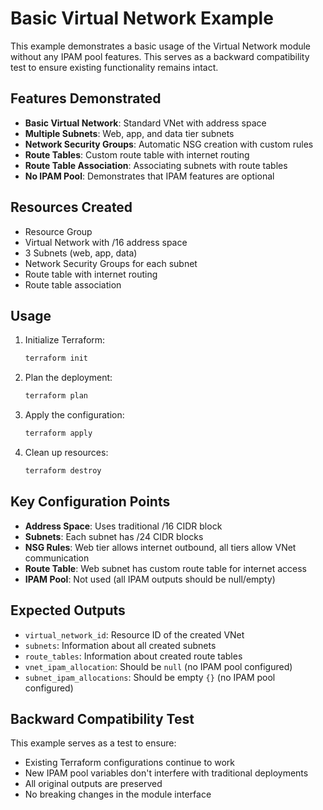 # Basic Virtual Network Example

This example demonstrates a basic usage of the Virtual Network module without any IPAM pool features. This serves as a backward compatibility test to ensure existing functionality remains intact.

## Features Demonstrated

- **Basic Virtual Network**: Standard VNet with address space
- **Multiple Subnets**: Web, app, and data tier subnets
- **Network Security Groups**: Automatic NSG creation with custom rules
- **Route Tables**: Custom route table with internet routing
- **Route Table Association**: Associating subnets with route tables
- **No IPAM Pool**: Demonstrates that IPAM features are optional

## Resources Created

- Resource Group
- Virtual Network with /16 address space
- 3 Subnets (web, app, data)
- Network Security Groups for each subnet
- Route table with internet routing
- Route table association

## Usage

1. Initialize Terraform:
   ```bash
   terraform init
   ```

2. Plan the deployment:
   ```bash
   terraform plan
   ```

3. Apply the configuration:
   ```bash
   terraform apply
   ```

4. Clean up resources:
   ```bash
   terraform destroy
   ```

## Key Configuration Points

- **Address Space**: Uses traditional /16 CIDR block
- **Subnets**: Each subnet has /24 CIDR blocks
- **NSG Rules**: Web tier allows internet outbound, all tiers allow VNet communication
- **Route Table**: Web subnet has custom route table for internet access
- **IPAM Pool**: Not used (all IPAM outputs should be null/empty)

## Expected Outputs

- `virtual_network_id`: Resource ID of the created VNet
- `subnets`: Information about all created subnets
- `route_tables`: Information about created route tables
- `vnet_ipam_allocation`: Should be `null` (no IPAM pool configured)
- `subnet_ipam_allocations`: Should be empty `{}` (no IPAM pool configured)

## Backward Compatibility Test

This example serves as a test to ensure:
- Existing Terraform configurations continue to work
- New IPAM pool variables don't interfere with traditional deployments
- All original outputs are preserved
- No breaking changes in the module interface